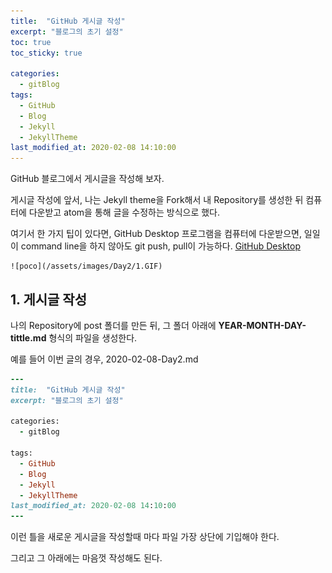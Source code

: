 ```yaml
---
title:  "GitHub 게시글 작성"
excerpt: "블로그의 초기 설정"
toc: true
toc_sticky: true

categories:
  - gitBlog
tags:
  - GitHub
  - Blog
  - Jekyll
  - JekyllTheme
last_modified_at: 2020-02-08 14:10:00
---
```



GitHub 블로그에서 게시글을 작성해 보자.  

게시글 작성에 앞서, 나는 Jekyll theme을 Fork해서 내 Repository를 생성한 뒤 컴퓨터에 다운받고 atom을 통해 글을 수정하는 방식으로 했다.  

여기서 한 가지 팁이 있다면, GitHub Desktop 프로그램을 컴퓨터에 다운받으면, 일일이 command line을 하지 않아도 git push, pull이 가능하다. [GitHub Desktop](https://desktop.github.com/)  

    ![poco](/assets/images/Day2/1.GIF)



## 1. 게시글 작성

  나의 Repository에 post 폴더를 만든 뒤, 그 폴더 아래에 **YEAR-MONTH-DAY-tittle.md** 형식의 파일을 생성한다.  

  예를 들어 이번 글의 경우, 2020-02-08-Day2.md  

  ```ruby
  ---
  title:  "GitHub 게시글 작성"
  excerpt: "블로그의 초기 설정"

  categories:
    - gitBlog

  tags:
    - GitHub
    - Blog
    - Jekyll
    - JekyllTheme
  last_modified_at: 2020-02-08 14:10:00
  ---
  ```

  이런 틀을 새로운 게시글을 작성할때 마다 파일 가장 상단에 기입해야 한다.  

  그리고 그 아래에는 마음껏 작성해도 된다.  
